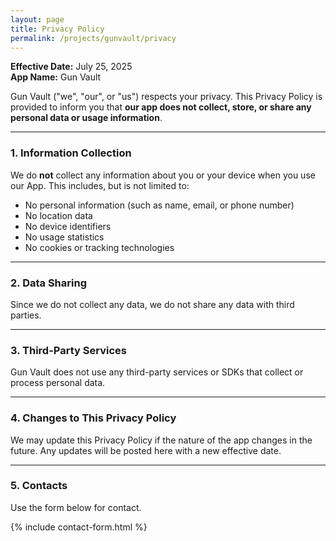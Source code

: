 ```yaml
---
layout: page
title: Privacy Policy
permalink: /projects/gunvault/privacy
---
```


**Effective Date:** July 25, 2025  
**App Name:** Gun Vault

Gun Vault ("we", "our", or "us") respects your privacy. This Privacy Policy is provided to inform you that **our app does not collect, store, or share any personal data or usage information**.

---

### 1. Information Collection

We do **not** collect any information about you or your device when you use our App. This includes, but is not limited to:

- No personal information (such as name, email, or phone number)  
- No location data  
- No device identifiers  
- No usage statistics  
- No cookies or tracking technologies  

---

### 2. Data Sharing

Since we do not collect any data, we do not share any data with third parties.

---

### 3. Third-Party Services

Gun Vault does not use any third-party services or SDKs that collect or process personal data.


---

### 4. Changes to This Privacy Policy

We may update this Privacy Policy if the nature of the app changes in the future. Any updates will be posted here with a new effective date.

---

### 5. Contacts

Use the form below for contact.

{% include contact-form.html %}